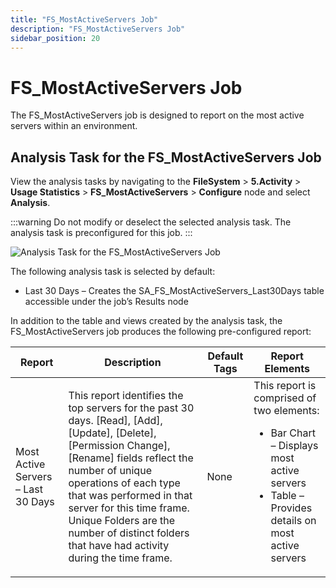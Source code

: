 ```yaml
---
title: "FS_MostActiveServers Job"
description: "FS_MostActiveServers Job"
sidebar_position: 20
---
```


# FS_MostActiveServers Job

The FS_MostActiveServers job is designed to report on the most active servers within an environment.

## Analysis Task for the FS_MostActiveServers Job

View the analysis tasks by navigating to the **FileSystem** > **5.Activity** > **Usage
Statistics** > **FS_MostActiveServers** > **Configure** node and select **Analysis**.

:::warning
Do not modify or deselect the selected analysis task. The analysis task is
preconfigured for this job.
:::


![Analysis Task for the FS_MostActiveServers Job](/img/product_docs/accessanalyzer/12.0/solutions/filesystem/activity/usagestatistics/mostactiveserversanalysis.webp)

The following analysis task is selected by default:

- Last 30 Days – Creates the SA_FS_MostActiveServers_Last30Days table accessible under the job’s
  Results node

In addition to the table and views created by the analysis task, the FS_MostActiveServers job
produces the following pre-configured report:

| Report                             | Description                                                                                                                                                                                                                                                                                                                                      | Default Tags | Report Elements                                                                                                                                              |
| ---------------------------------- | ------------------------------------------------------------------------------------------------------------------------------------------------------------------------------------------------------------------------------------------------------------------------------------------------------------------------------------------------ | ------------ | ------------------------------------------------------------------------------------------------------------------------------------------------------------ |
| Most Active Servers – Last 30 Days | This report identifies the top servers for the past 30 days. [Read], [Add], [Update], [Delete], [Permission Change], [Rename] fields reflect the number of unique operations of each type that was performed in that server for this time frame. Unique Folders are the number of distinct folders that have had activity during the time frame. | None         | This report is comprised of two elements: <ul><li>Bar Chart – Displays most active servers</li><li>Table – Provides details on most active servers</li></ul> |

